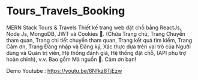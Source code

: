 # Tours_Travels_Booking
MERN Stack Tours & Travels Thiết kế trang web đặt chỗ bằng ReactJs, Node Js, MongoDB, JWT và Cookies 💪. (Chứa Trang chủ, Trang Chuyến tham quan, Trang chi tiết chuyến tham quan, Trang kết quả tìm kiếm, Trang Cảm ơn, Trang Đăng nhập và Đăng ký, Xác thực dựa trên vai trò của Người dùng và Quản trị viên, Hệ thống đánh giá, Hệ thống đặt chỗ, (API phụ trợ hoàn chỉnh), v.v. Bao gồm Mã nguồn 🎁. Cảm ơn bạn!

Demo Youtube : https://youtu.be/6Nfkz8TjEzw
